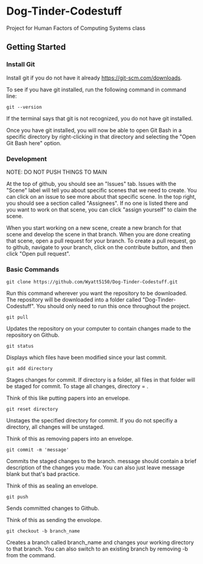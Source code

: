 # Dog-Tinder-Codestuff
Project for Human Factors of Computing Systems class

## Getting Started
### Install Git
Install git if you do not have it already https://git-scm.com/downloads. 

To see if you have git installed, run the following command in command line:

    git --version
    

If the terminal says that git is not recognized, you do not have git installed.

Once you have git installed, you will now be able to open Git Bash in a specific directory by right-clicking in that directory and selecting the "Open Git Bash here" option.

### Development

NOTE: DO NOT PUSH THINGS TO MAIN

At the top of github, you should see an "Issues" tab. Issues with the "Scene" label will tell you about specific scenes that we need to create. You can click on an issue to see more about that specific scene. In the top right, you should see a section called "Assignees". If no one is listed there and you want to work on that scene, you can click "assign yourself" to claim the scene.

When you start working on a new scene, create a new branch for that scene and develop the scene in that branch. When you are done creating that scene, open a pull request for your branch.
To create a pull request, go to github, navigate to your branch, click on the contribute button, and then click "Open pull request". 

### Basic Commands
    git clone https://github.com/Wyatt5150/Dog-Tinder-Codestuff.git

Run this command wherever you want the repository to be downloaded. The repository will be downloaded into a folder called "Dog-Tinder-Codestuff". You should only need to run this once throughout the project.

    git pull
    
Updates the repository on your computer to contain changes made to the repository on Github.

    git status

Displays which files have been modified since your last commit.

    git add directory

Stages changes for commit. If directory is a folder, all files in that folder will be staged for commit. To stage all changes, directory = .

Think of this like putting papers into an envelope.

    git reset directory

Unstages the specified directory for commit. If you do not specifiy a directory, all changes will be unstaged.

Think of this as removing papers into an envelope.

    git commit -m 'message'

Commits the staged changes to the branch. message should contain a brief description of the changes you made. You can also just leave message blank but that's bad practice.

Think of this as sealing an envelope.

    git push
    
Sends committed changes to Github.


Think of this as sending the envolope.

    git checkout -b branch_name

Creates a branch called branch_name and changes your working directory to that branch. You can also switch to an existing branch by removing -b from the command.

